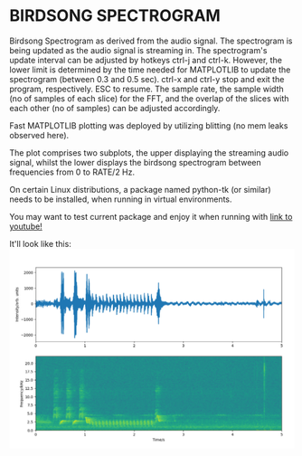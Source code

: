 # BIRDSONG SPECTROGRAM

Birdsong Spectrogram as derived from the audio signal. The spectrogram is being
updated as the audio signal is streaming in. The spectrogram's update interval
can be adjusted by hotkeys ctrl-j and ctrl-k. However, the lower limit
is determined by the time needed for MATPLOTLIB to update the spectrogram
(between 0.3 and 0.5 sec). ctrl-x and ctrl-y stop and exit the program,
respectively. ESC to resume. The sample rate, the sample width
(no of samples of each slice) for the FFT, and the overlap of the slices
with each other (no of samples) can be adjusted accordingly.

Fast MATPLOTLIB plotting was deployed by utilizing blitting (no mem leaks
observed here). 

The plot comprises two subplots, the upper displaying the streaming
audio signal, whilst the lower displays the birdsong spectrogram between
frequencies from 0 to RATE/2 Hz.

On certain Linux distributions, a package named python-tk (or similar) needs 
to be installed, when running in virtual environments.

You may want to test current package and enjoy it when running with 
[link to youtube!](https://www.youtube.com/watch?v=NK2_bcQcoD4)

It'll look like this:
![image info](./pictures/BirdsongSpectrogram.png)
